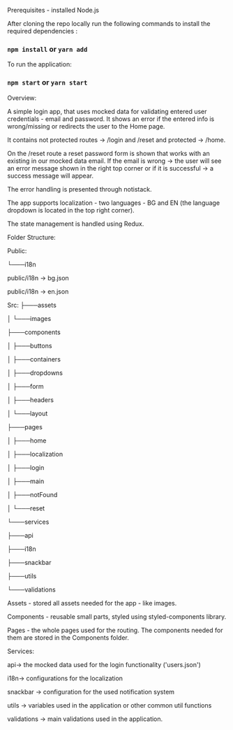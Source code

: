 Prerequisites - installed Node.js

After cloning the repo locally run the following commands to install the required dependencies :

### `npm install` or `yarn add`

To run the application:

### `npm start` or `yarn start`

Overview:

A simple login app, that uses mocked data for validating entered user credentials - email and password. It shows an error if the entered info is wrong/missing or redirects the user to the Home page.

It contains not protected routes -> /login and /reset and protected -> /home.

On the /reset route a reset password form is shown that works with an existing in our mocked data email. If the email is wrong -> the user will see an error message shown in the right top corner or if it is successful -> a success message will appear.

The error handling is presented through notistack.

The app supports localization - two languages - BG and EN (the language dropdown is located in the top right corner).

The state management is handled using Redux.

Folder Structure:

Public:

└───i18n

public/i18n -> bg.json

public/i18n -> en.json

Src:
├───assets

│ └───images

├───components

│ ├───buttons

│ ├───containers

│ ├───dropdowns

│ ├───form

│ ├───headers

│ └───layout

├───pages

│ ├───home

│ ├───localization

│ ├───login

│ ├───main

│ ├───notFound

│ └───reset

└───services

├───api

├───i18n

├───snackbar

├───utils

└───validations

Assets - stored all assets needed for the app - like images.

Components - reusable small parts, styled using styled-components library.

Pages - the whole pages used for the routing. The components needed for them are stored in the Components folder.

Services:

api-> the mocked data used for the login functionality ('users.json')

i18n-> configurations for the localization

snackbar -> configuration for the used notification system

utils -> variables used in the application or other common util functions

validations -> main validations used in the application.
